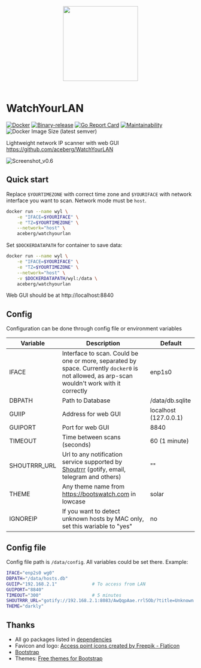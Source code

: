 <div align="center">

<a href="https://github.com/aceberg/WatchYourLAN">
    <img src="https://raw.githubusercontent.com/aceberg/WatchYourLAN/main/assets/logo.png" width="200" />
</a>
</div>
<br/>

# WatchYourLAN

[![Docker](https://github.com/aceberg/WatchYourLAN/actions/workflows/main-docker-all.yml/badge.svg)](https://github.com/aceberg/WatchYourLAN/actions/workflows/main-docker-all.yml)
[![Binary-release](https://github.com/aceberg/WatchYourLAN/actions/workflows/release.yml/badge.svg)](https://github.com/aceberg/WatchYourLAN/actions/workflows/release.yml)
[![Go Report Card](https://goreportcard.com/badge/github.com/aceberg/WatchYourLAN)](https://goreportcard.com/report/github.com/aceberg/WatchYourLAN)
[![Maintainability](https://api.codeclimate.com/v1/badges/46b17f99edc1726b5d7d/maintainability)](https://codeclimate.com/github/aceberg/WatchYourLAN/maintainability)
![Docker Image Size (latest semver)](https://img.shields.io/docker/image-size/aceberg/watchyourlan)

Lightweight network IP scanner with web GUI  
https://github.com/aceberg/WatchYourLAN  

![Screenshot_v0.6](https://raw.githubusercontent.com/aceberg/WatchYourLAN/main/assets/Screenshot_v0.6.png)  

## Quick start

Replace `$YOURTIMEZONE` with correct time zone and `$YOURIFACE` with network interface you want to scan. Network mode must be `host`.

```sh
docker run --name wyl \
	-e "IFACE=$YOURIFACE" \
	-e "TZ=$YOURTIMEZONE" \
	--network="host" \
    aceberg/watchyourlan
```

Set `$DOCKERDATAPATH` for container to save data:

```sh
docker run --name wyl \
	-e "IFACE=$YOURIFACE" \
	-e "TZ=$YOURTIMEZONE" \
	--network="host" \
	-v $DOCKERDATAPATH/wyl:/data \
    aceberg/watchyourlan
```
Web GUI should be at http://localhost:8840

## Config


Configuration can be done through config file or environment variables

| Variable  | Description | Default |
| --------  | ----------- | ------- |
| IFACE     | Interface to scan. Could be one or more, separated by space. Currently `docker0` is not allowed, as arp-scan wouldn't work with it correctly | enp1s0 |
| DBPATH    | Path to Database | /data/db.sqlite |
| GUIIP     | Address for web GUI | localhost (127.0.0.1) |
| GUIPORT   | Port for web GUI | 8840 |
| TIMEOUT   | Time between scans (seconds) | 60 (1 minute) |
| SHOUTRRR_URL | Url to any notification service supported by [Shoutrrr](https://github.com/containrrr/shoutrrr) (gotify, email, telegram and others) | "" |
| THEME | Any theme name from https://bootswatch.com in lowcase | solar |
| IGNOREIP | If you want to detect unknown hosts by MAC only, set this wariable to "yes" | no |

## Config file

Config file path is `/data/config`.
All variables could be set there. Example:
```sh
IFACE="enp2s0 wg0"
DBPATH="/data/hosts.db"
GUIIP="192.168.2.1"     		# To access from LAN
GUIPORT="8840"
TIMEOUT="300"           		# 5 minutes
SHOUTRRR_URL="gotify://192.168.2.1:8083/AwQqpAae.rrl5Ob/?title=Unknown host detected&DisableTLS=yes"	# Url to notify
THEME="darkly"
```

## Thanks
- All go packages listed in [dependencies](https://github.com/aceberg/WatchYourLAN/network/dependencies)
- Favicon and logo: [Access point icons created by Freepik - Flaticon](https://www.flaticon.com/free-icons/access-point)
- [Bootstrap](https://getbootstrap.com/)
- Themes: [Free themes for Bootstrap](https://bootswatch.com)